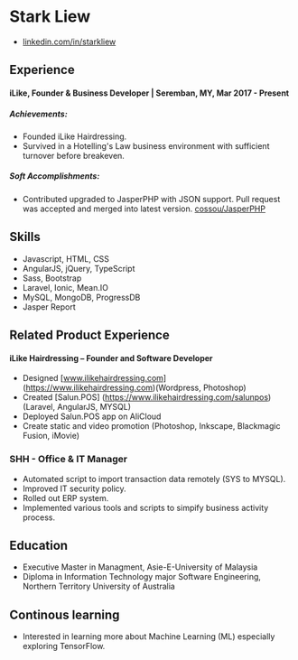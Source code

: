 # Stark Liew

 * [linkedin.com/in/starkliew](https://www.linkedin.com/in/starkliew/)

## Experience

#### iLike, Founder & Business Developer |  Seremban, MY, Mar 2017 - Present

##### Achievements:
* Founded iLike Hairdressing.
* Survived in a Hotelling's Law business environment with sufficient turnover before breakeven.

##### Soft Accomplishments:

* Contributed upgraded to JasperPHP with JSON support. Pull request was accepted and merged into latest version. [cossou/JasperPHP](https://github.com/cossou/JasperPHP/pull/79)

## Skills

*	Javascript, HTML, CSS
*	AngularJS, jQuery, TypeScript
*	Sass, Bootstrap
*	Laravel, Ionic, Mean.IO
* MySQL, MongoDB, ProgressDB
* Jasper Report

## Related Product Experience

#### iLike Hairdressing – Founder and Software Developer
* Designed [www.ilikehairdressing.com] (https://www.ilikehairdressing.com)(Wordpress, Photoshop)
* Created [Salun.POS] (https://www.ilikehairdressing.com/salunpos) (Laravel, AngularJS, MYSQL)
* Deployed Salun.POS app on AliCloud
* Create static and video promotion (Photoshop, Inkscape, Blackmagic Fusion, iMovie)

### SHH - Office &amp; IT Manager
* Automated script to import transaction data remotely (SYS to MYSQL).
* Improved IT security policy.
* Rolled out ERP system.
* Implemented various tools and scripts to simpify business activity process.

## Education

 * Executive Master in Managment, Asie-E-University of Malaysia
 * Diploma in Information Technology major Software Engineering, Northern Territory University of Australia

## Continous learning

* Interested in learning more about Machine Learning (ML) especially exploring TensorFlow.
